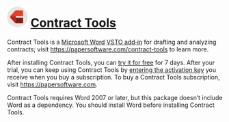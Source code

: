 # <img src="https://raw.githubusercontent.com/papersoftware/contract-tools-chocolatey-package/master/icon.png" width="48" height="48" /> [Contract Tools](https://chocolatey.org/packages/contract-tools)

Contract Tools is a [Microsoft Word](https://www.microsoft.com/en-us/microsoft-365/word) [VSTO add‑in](https://docs.microsoft.com/en-us/visualstudio/vsto/create-vsto-add-ins-for-office-by-using-visual-studio) for drafting and analyzing contracts; visit https://papersoftware.com/contract-tools to learn more.

After installing Contract Tools, you can [try it for free](https://contract-tools.helpscoutdocs.com/article/278-trying-contract-tools) for 7 days. After your trial, you can keep using Contract Tools by [entering the activation key](https://contract-tools.helpscoutdocs.com/article/143-activating-contract-tools) you receive when you buy a subscription. To buy a Contract Tools subscription, visit https://papersoftware.com.

Contract Tools requires Word 2007 or later, but this package doesn’t include Word as a dependency. You should install Word before installing Contract Tools.
